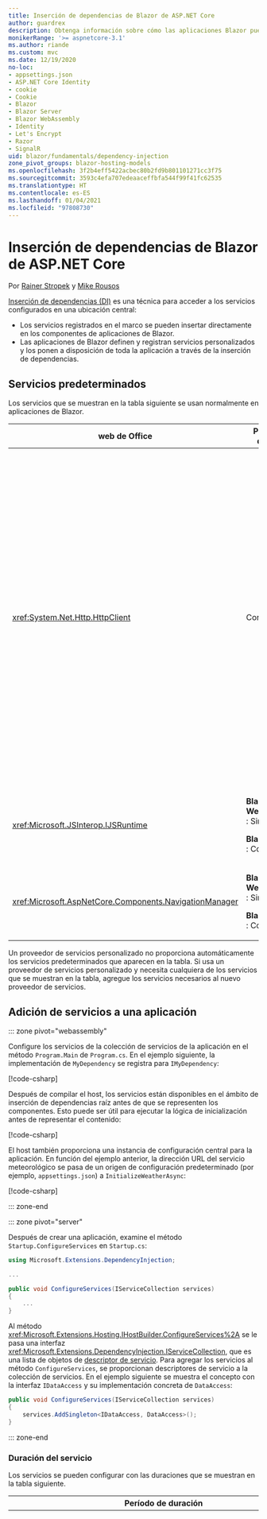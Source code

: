 ```yaml
---
title: Inserción de dependencias de Blazor de ASP.NET Core
author: guardrex
description: Obtenga información sobre cómo las aplicaciones Blazor pueden insertar servicios en componentes.
monikerRange: '>= aspnetcore-3.1'
ms.author: riande
ms.custom: mvc
ms.date: 12/19/2020
no-loc:
- appsettings.json
- ASP.NET Core Identity
- cookie
- Cookie
- Blazor
- Blazor Server
- Blazor WebAssembly
- Identity
- Let's Encrypt
- Razor
- SignalR
uid: blazor/fundamentals/dependency-injection
zone_pivot_groups: blazor-hosting-models
ms.openlocfilehash: 3f2b4eff5422acbec80b2fd9b801101271cc3f75
ms.sourcegitcommit: 3593c4efa707edeaaceffbfa544f99f41fc62535
ms.translationtype: HT
ms.contentlocale: es-ES
ms.lasthandoff: 01/04/2021
ms.locfileid: "97808730"
---
```

# <a name="aspnet-core-no-locblazor-dependency-injection"></a>Inserción de dependencias de Blazor de ASP.NET Core

Por [Rainer Stropek](https://www.timecockpit.com) y [Mike Rousos](https://github.com/mjrousos)

[Inserción de dependencias (DI)](xref:fundamentals/dependency-injection) es una técnica para acceder a los servicios configurados en una ubicación central:

* Los servicios registrados en el marco se pueden insertar directamente en los componentes de aplicaciones de Blazor.
* Las aplicaciones de Blazor definen y registran servicios personalizados y los ponen a disposición de toda la aplicación a través de la inserción de dependencias.

## <a name="default-services"></a>Servicios predeterminados

Los servicios que se muestran en la tabla siguiente se usan normalmente en aplicaciones de Blazor.

| web de Office | Período de duración | Descripción |
| ------- | -------- | ----------- |
| <xref:System.Net.Http.HttpClient> | Con ámbito | <p>Proporciona métodos para enviar solicitudes HTTP y recibir respuestas HTTP de un recurso identificado por un URI.</p><p>La instancia de <xref:System.Net.Http.HttpClient> en una aplicación Blazor WebAssembly usa el explorador para administrar el tráfico HTTP en segundo plano.</p><p>Las aplicaciones Blazor Server no incluyen un objeto <xref:System.Net.Http.HttpClient> configurado como servicio de forma predeterminada. Proporcione un objeto <xref:System.Net.Http.HttpClient> a una aplicación Blazor Server.</p><p>Para obtener más información, vea <xref:blazor/call-web-api>.</p><p>Un <xref:System.Net.Http.HttpClient> se registra como un servicio con ámbito, no como singleton. Para más información, consulte la sección [Duración del servicio](#service-lifetime).</p> |
| <xref:Microsoft.JSInterop.IJSRuntime> | <p>**Blazor WebAssembly** : Singleton</p><p>**Blazor Server** : Con ámbito</p> | Representa una instancia de un entorno de ejecución de JavaScript en la que se envían las llamadas de JavaScript. Para obtener más información, vea <xref:blazor/call-javascript-from-dotnet>. |
| <xref:Microsoft.AspNetCore.Components.NavigationManager> | <p>**Blazor WebAssembly** : Singleton</p><p>**Blazor Server** : Con ámbito</p> | Contiene asistentes para trabajar con URI y el estado de navegación. Para obtener más información, vea [Asistentes de URI y estado de navegación](xref:blazor/fundamentals/routing#uri-and-navigation-state-helpers). |

Un proveedor de servicios personalizado no proporciona automáticamente los servicios predeterminados que aparecen en la tabla. Si usa un proveedor de servicios personalizado y necesita cualquiera de los servicios que se muestran en la tabla, agregue los servicios necesarios al nuevo proveedor de servicios.

## <a name="add-services-to-an-app"></a>Adición de servicios a una aplicación

::: zone pivot="webassembly"

Configure los servicios de la colección de servicios de la aplicación en el método `Program.Main` de `Program.cs`. En el ejemplo siguiente, la implementación de `MyDependency` se registra para `IMyDependency`:

[!code-csharp[](dependency-injection/samples_snapshot/Program1.cs?highlight=7)]

Después de compilar el host, los servicios están disponibles en el ámbito de inserción de dependencias raíz antes de que se representen los componentes. Esto puede ser útil para ejecutar la lógica de inicialización antes de representar el contenido:

[!code-csharp[](dependency-injection/samples_snapshot/Program2.cs?highlight=7,12-13)]

El host también proporciona una instancia de configuración central para la aplicación. En función del ejemplo anterior, la dirección URL del servicio meteorológico se pasa de un origen de configuración predeterminado (por ejemplo, `appsettings.json`) a `InitializeWeatherAsync`:

[!code-csharp[](dependency-injection/samples_snapshot/Program3.cs?highlight=13-14)]

::: zone-end

::: zone pivot="server"

Después de crear una aplicación, examine el método `Startup.ConfigureServices` en `Startup.cs`:

```csharp
using Microsoft.Extensions.DependencyInjection;

...

public void ConfigureServices(IServiceCollection services)
{
    ...
}
```

Al método <xref:Microsoft.Extensions.Hosting.IHostBuilder.ConfigureServices%2A> se le pasa una interfaz <xref:Microsoft.Extensions.DependencyInjection.IServiceCollection>, que es una lista de objetos de [descriptor de servicio](xref:Microsoft.Extensions.DependencyInjection.ServiceDescriptor). Para agregar los servicios al método `ConfigureServices`, se proporcionan descriptores de servicio a la colección de servicios. En el ejemplo siguiente se muestra el concepto con la interfaz `IDataAccess` y su implementación concreta de `DataAccess`:

```csharp
public void ConfigureServices(IServiceCollection services)
{
    services.AddSingleton<IDataAccess, DataAccess>();
}
```

::: zone-end

### <a name="service-lifetime"></a>Duración del servicio

Los servicios se pueden configurar con las duraciones que se muestran en la tabla siguiente.

| Período de duración | Descripción |
| -------- | ----------- |
| <xref:Microsoft.Extensions.DependencyInjection.ServiceDescriptor.Scoped%2A> | <p>Las aplicaciones Blazor WebAssembly no tienen actualmente un concepto de ámbitos de inserción de dependencias. Los servicios registrados con `Scoped` se comportan como servicios `Singleton`.</p><p>El modelo de hospedaje de Blazor Server admite la duración `Scoped` a través de las solicitudes HTTP, pero no a través de los mensajes de circuito/conexión de SignalR entre los componentes cargados en el cliente. Por lo general, Razor Razor o la parte de MVC de la aplicación trata los servicios con ámbito y vuelve a crear los servicios en *cada solicitud HTTP* al navegar entre páginas o vistas, o desde una página o vista a un componente. Los servicios con ámbito no se reconstruyen al navegar entre los componentes del cliente, donde la comunicación con el servidor se realiza a través de la conexión SignalR del circuito del usuario, no a través de solicitudes HTTP. En los escenarios de componentes del cliente siguientes, los servicios con ámbito se reconstruyen porque se crea un circuito nuevo para el usuario:</p><ul><li>El usuario cierra la ventana del explorador. El usuario abre una ventana nueva y vuelve a la aplicación.</li><li>El usuario cierra la última pestaña de la aplicación en una ventana del explorador. El usuario abre una pestaña nueva y vuelve a la aplicación.</li><li>El usuario selecciona el botón de recargar o actualizar del explorador.</li></ul><p>Para más información sobre cómo conservar el estado del usuario en los distintos servicios con ámbito en las aplicaciones Blazor Server, consulte <xref:blazor/hosting-models?pivots=server>.</p> |
| <xref:Microsoft.Extensions.DependencyInjection.ServiceDescriptor.Singleton%2A> | La inserción de dependencias crea una *sola instancia* del servicio. Todos los componentes que requieren un servicio `Singleton` reciben una instancia del mismo servicio. |
| <xref:Microsoft.Extensions.DependencyInjection.ServiceDescriptor.Transient%2A> | Cada vez que un componente obtiene una instancia de un servicio `Transient` del contenedor de servicios, recibe una *nueva instancia* del servicio. |

El sistema de inserción de dependencias se basa en el sistema de inserción de dependencias de ASP.NET Core. Para obtener más información, vea <xref:fundamentals/dependency-injection>.

## <a name="request-a-service-in-a-component"></a>Solicitud de un servicio en un componente

Una vez que se han agregado los servicios a la colección de servicios, insértelos en los componentes mediante la directiva [`@inject`](xref:mvc/views/razor#inject) de Razor, que tiene dos parámetros:

* Tipo: el tipo de servicio que se va a insertar.
* Propiedad: el nombre de la propiedad que recibe el servicio de aplicación insertado. La propiedad no requiere la creación manual. El compilador crea la propiedad.

Para obtener más información, vea <xref:mvc/views/dependency-injection>.

Use varias instrucciones [`@inject`](xref:mvc/views/razor#inject) para insertar distintos servicios.

En el ejemplo siguiente se muestra cómo utilizar [`@inject`](xref:mvc/views/razor#inject). El servicio que implementa `Services.IDataAccess` se inserta en la propiedad `DataRepository` del componente. Observe cómo el código solo usa la abstracción de `IDataAccess`:

[!code-razor[](dependency-injection/samples_snapshot/CustomerList.razor?highlight=2-3,20)]

De forma interna, la propiedad generada (`DataRepository`) usa el atributo [`[Inject]`](xref:Microsoft.AspNetCore.Components.InjectAttribute). Normalmente, este atributo no se usa de manera directa. Si se necesita una clase base para los componentes y las propiedades insertadas también son necesarias para la clase base, agregue manualmente el atributo [`[Inject]`](xref:Microsoft.AspNetCore.Components.InjectAttribute):

```csharp
using Microsoft.AspNetCore.Components;

public class ComponentBase : IComponent
{
    [Inject]
    protected IDataAccess DataRepository { get; set; }

    ...
}
```

En los componentes derivados de la clase base, la directiva [`@inject`](xref:mvc/views/razor#inject) no es necesaria. Es suficiente con el objeto <xref:Microsoft.AspNetCore.Components.InjectAttribute> de la clase base:

```razor
@page "/demo"
@inherits ComponentBase

<h1>Demo Component</h1>
```

## <a name="use-di-in-services"></a>Uso de la inserción de dependencias en servicios

Es posible que los servicios complejos requieran servicios adicionales. En el ejemplo siguiente, `DataAccess` requiere el servicio predeterminado <xref:System.Net.Http.HttpClient>. [`@inject`](xref:mvc/views/razor#inject) (o el atributo [`[Inject]`](xref:Microsoft.AspNetCore.Components.InjectAttribute)) no está disponible para su uso en los servicios. En su lugar se debe usar la *inserción de constructores*. Los servicios necesarios se agregan mediante la adición de parámetros al constructor del servicio. Cuando la inserción de dependencias crea el servicio, reconoce los servicios que requiere en el constructor y los proporciona en consecuencia. En el ejemplo siguiente, el constructor recibe <xref:System.Net.Http.HttpClient> a través de DI. <xref:System.Net.Http.HttpClient> es un servicio predeterminado.

```csharp
using System.Net.Http;

public class DataAccess : IDataAccess
{
    public DataAccess(HttpClient http)
    {
        ...
    }
}
```

Requisitos previos para la inserción de constructores:

* Debe existir un constructor cuyos argumentos se puedan cumplir mediante la inserción de dependencias. Se permiten parámetros adicionales que no estén incluidos en la inserción de dependencias si especifican valores predeterminados.
* El constructor aplicable debe ser `public`.
* Debe existir un constructor aplicable. En caso de ambigüedad, la inserción de dependencias inicia una excepción.

## <a name="utility-base-component-classes-to-manage-a-di-scope"></a>Clases de componentes base de utilidad para administrar un ámbito de inserción de dependencias

En las aplicaciones ASP.NET Core, el ámbito de los servicios con ámbito suele ser el de la solicitud actual. Una vez que se ha completado la solicitud, el sistema de inserción de dependencias elimina todos los servicios con ámbito o transitorios. En las aplicaciones Blazor Server, el ámbito de la solicitud dura lo mismo que la conexión de cliente, lo que puede dar lugar a que los servicios transitorios y con ámbito duren mucho más de lo esperado. En las aplicaciones Blazor WebAssembly, los servicios registrados con una duración con ámbito se tratan como singleton, por lo que viven más que los servicios con ámbito de aplicaciones ASP.NET Core típicas.

> [!NOTE]
> Para detectar servicios transitorios descartables en una aplicación, consulte la sección [Detección de transitorios descartables](#detect-transient-disposables).

Un enfoque que limita la duración de un servicio en las aplicaciones Blazor es el uso del tipo <xref:Microsoft.AspNetCore.Components.OwningComponentBase>. <xref:Microsoft.AspNetCore.Components.OwningComponentBase> es un tipo abstracto derivado de <xref:Microsoft.AspNetCore.Components.ComponentBase> que crea un ámbito de inserción de dependencias que se corresponde a la duración del componente. Con este ámbito, es posible usar los servicios de inserción de dependencias con una duración con ámbito y hacer que duren lo mismo que el componente. Cuando el componente se destruye, también se eliminan los servicios del proveedor de servicios con ámbito del componente. Esto puede ser útil para servicios que:

* Se deban reutilizar dentro de un componente, ya que la duración transitoria no es apropiada.
* No se deban compartir entre componentes, ya que la duración de singleton no es apropiada.

Hay dos versiones del tipo <xref:Microsoft.AspNetCore.Components.OwningComponentBase> disponibles:

* <xref:Microsoft.AspNetCore.Components.OwningComponentBase> es un elemento secundario abstracto y descartable del tipo <xref:Microsoft.AspNetCore.Components.ComponentBase> con una propiedad <xref:Microsoft.AspNetCore.Components.OwningComponentBase.ScopedServices> protegida de tipo <xref:System.IServiceProvider>. Este proveedor se puede usar para resolver los servicios cuyo ámbito es la duración del componente.

  Los servicios de inserción de dependencias insertados en el componente mediante [`@inject`](xref:mvc/views/razor#inject) o el atributo[`[Inject]`](xref:Microsoft.AspNetCore.Components.InjectAttribute) no se crean en el ámbito del componente. Para usar el ámbito del componente, los servicios se deben resolver mediante <xref:Microsoft.Extensions.DependencyInjection.ServiceProviderServiceExtensions.GetRequiredService%2A> o <xref:System.IServiceProvider.GetService%2A>. Los servicios que se resuelvan mediante el proveedor de <xref:Microsoft.AspNetCore.Components.OwningComponentBase.ScopedServices> reciben sus dependencias desde ese mismo ámbito.

  [!code-razor[](dependency-injection/samples_snapshot/Preferences.razor?highlight=3,20-21)]

* <xref:Microsoft.AspNetCore.Components.OwningComponentBase%601> deriva de <xref:Microsoft.AspNetCore.Components.OwningComponentBase> y agrega una propiedad <xref:Microsoft.AspNetCore.Components.OwningComponentBase%601.Service%2A> que devuelve una instancia de `T` desde el proveedor de inserción de dependencias con ámbito. Este tipo es una manera cómoda de acceder a los servicios con ámbito sin usar una instancia de <xref:System.IServiceProvider> cuando hay un servicio principal que la aplicación necesita del contenedor de inserción de dependencias que usa el ámbito del componente. La propiedad <xref:Microsoft.AspNetCore.Components.OwningComponentBase.ScopedServices> está disponible, por lo que la aplicación puede obtener servicios de otros tipos, si es necesario.

  [!code-razor[](dependency-injection/samples_snapshot/Users.razor?highlight=3,5,8)]

## <a name="use-of-an-entity-framework-core-ef-core-dbcontext-from-di"></a>Uso de un objeto DbContext de Entity Framework Core (EF Core) desde la inserción de dependencias

Para obtener más información, vea <xref:blazor/blazor-server-ef-core>.

## <a name="detect-transient-disposables"></a>Detección de transitorios descartables

En los siguientes ejemplos se muestra cómo detectar servicios transitorios descartables en una aplicación que debe usar <xref:Microsoft.AspNetCore.Components.OwningComponentBase>. Para obtener más información, consulte la sección [Clases de componentes base de utilidad para administrar un ámbito de inserción de dependencias](#utility-base-component-classes-to-manage-a-di-scope).

::: zone pivot="webassembly"

`DetectIncorrectUsagesOfTransientDisposables.cs`:

[!code-csharp[](dependency-injection/samples_snapshot/3.x/transient-disposables/DetectIncorrectUsagesOfTransientDisposables-wasm.cs)]

En el ejemplo siguiente se detecta `TransientDisposable` (`Program.cs`):

::: moniker range=">= aspnetcore-5.0"

[!code-csharp[](dependency-injection/samples_snapshot/5.x/transient-disposables/DetectIncorrectUsagesOfTransientDisposables-wasm-program.cs?highlight=6,9,17,22-25)]

::: moniker-end 

::: moniker range="< aspnetcore-5.0"

[!code-csharp[](dependency-injection/samples_snapshot/3.x/transient-disposables/DetectIncorrectUsagesOfTransientDisposables-wasm-program.cs?highlight=6,9,17,22-25)]

::: moniker-end

::: zone-end

::: zone pivot="server"

`DetectIncorrectUsagesOfTransientDisposables.cs`:

[!code-csharp[](dependency-injection/samples_snapshot/3.x/transient-disposables/DetectIncorrectUsagesOfTransientDisposables-server.cs)]

Agregue el espacio de nombres de <xref:Microsoft.Extensions.DependencyInjection?displayProperty=fullName> a `Program.cs`:

```csharp
using Microsoft.Extensions.DependencyInjection;
```

En `Program.CreateHostBuilder` de `Program.cs`:

[!code-csharp[](dependency-injection/samples_snapshot/3.x/transient-disposables/DetectIncorrectUsagesOfTransientDisposables-server-program.cs?highlight=3)]

En el ejemplo siguiente se detecta `TransientDependency` (`Startup.cs`):

[!code-csharp[](dependency-injection/samples_snapshot/3.x/transient-disposables/DetectIncorrectUsagesOfTransientDisposables-server-startup.cs?highlight=6-8,11-32)]

::: zone-end

La aplicación puede registrar transitorios descartables sin producir una excepción. Sin embargo, intentar resolver un transitorio descartable resulta en una clase <xref:System.InvalidOperationException>, como se muestra en el ejemplo siguiente.

`Pages/TransientDisposable.razor`:

```razor
@page "/transient-disposable"
@inject TransientDisposable TransientDisposable

<h1>Transient Disposable Detection</h1>
```

Navegue al componente `TransientDisposable` en `/transient-disposable`, y se lanza una clase <xref:System.InvalidOperationException> cuando el marco intenta construir una instancia de `TransientDisposable`:

> System.InvalidOperationException: intentando resolver el servicio del transitorio descartable TransientDisposable en el ámbito incorrecto. Use una clase base de componente "OwningComponentBase\<T>" para el servicio "T" que está intentando resolver.

## <a name="additional-resources"></a>Recursos adicionales

* <xref:fundamentals/dependency-injection>
* [Instrucciones de `IDisposable` para instancias transitorias y compartidas](xref:fundamentals/dependency-injection#idisposable-guidance-for-transient-and-shared-instances)
* <xref:mvc/views/dependency-injection>
